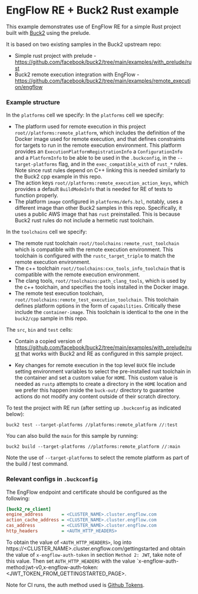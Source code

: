 # EngFlow RE + Buck2 Rust example

This example demonstrates use of EngFlow RE for a simple Rust project built with [Buck2](https://github.com/facebook/buck2) using the prelude.

It is based on two existing samples in the Buck2 upstream repo:

* Simple rust project with prelude - https://github.com/facebook/buck2/tree/main/examples/with_prelude/rust
* Buck2 remote execution integration with EngFlow - https://github.com/facebook/buck2/tree/main/examples/remote_execution/engflow

### Example structure

In the `platforms` cell we specify:
In the `platforms` cell we specify:
* The platform used for remote execution in this project `root//platforms:remote_platform`, which includes the definition of the Docker image used for remote execution, and that defines constraints for targets to run in the remote execution environment. This platform provides an `ExecutionPlatformRegistrationInfo` a `ConfigurationInfo` and a `PlatformInfo` to be able to be used in the `.buckconfig`, in the `--target-platforms` flag, and in the `exec_compatible_with` of `rust_*` rules. Note since rust rules depend on C++ linking this is needed similarly to the Buck2 cpp example in this repo.
* The action keys `root//platforms:remote_execution_action_keys`, which provides a default `BuildModeInfo` that is needed for RE of tests to function properly.
* The platform `image` configured in `platforms/defs.bzl`, notably, uses a different image than other Buck2 samples in this repo. Specifically, it uses a public AWS image that has `rust` preinstalled. This is because Buck2 rust rules do not include a hermetic rust toolchain.

In the `toolchains` cell we specify:

* The remote rust toolchain `root//toolchains:remote_rust_toolchain` which is compatible with the remote execution environment. This toolchain is configured with the `rustc_target_triple` to match the remote execution environment.  
* The c++ toolchain `root//toolchains:cxx_tools_info_toolchain` that is compatible with the remote execution environment.
* The clang tools, `root//toolchains:path_clang_tools`, which is used by the c++ toolchain, and specifies the tools installed in the Docker image.
* The remote test execution toolchain, `root//toolchains:remote_test_execution_toolchain`. This toolchain defines platform options in the form of `capabilities`. Critically these include the `container-image`. This toolchain is identical to the one in the `buck2/cpp` sample in this repo.

The `src`, `bin` and `test` cells:

* Contain a copied version of https://github.com/facebook/buck2/tree/main/examples/with_prelude/rust that works with Buck2 and RE as configured in this sample project.

* Key changes for remote execution in the top level `BUCK` file include setting environment variables to select the pre-installed rust toolchain in the container and set a custom value for `HOME`. This custom value is needed as `rustp` attempts to create a directory in the `HOME` location and we prefer this happen inside the `buck-out/` directory to guarantee actions do not modify any content outside of their scratch directory.

To test the project with RE run (after setting up `.buckconfig` as indicated below):

```
buck2 test --target-platforms //platforms:remote_platform //:test
```

You can also build the `main` for this sample by running:

```
buck2 build --target-platforms //platforms:remote_platform //:main
```

Note the use of `--target-platforms` to select the remote platform as part of the build / test command.

### Relevant configs in `.buckconfig`

The EngFlow endpoint and certificate should be configured as the
following:

```ini
[buck2_re_client]
engine_address       = <CLUSTER_NAME>.cluster.engflow.com
action_cache_address = <CLUSTER_NAME>.cluster.engflow.com
cas_address          = <CLUSTER_NAME>.cluster.engflow.com
http_headers         = <AUTH_HTTP_HEADERS>
 ```

To obtain the value of `<AUTH_HTTP_HEADERS>`, log into https://<CLUSTER_NAME>.cluster.engflow.com/gettingstarted and obtain the value of `x-engflow-auth-token` in section `Method 2: JWT`, take note of this value. Then set `AUTH_HTTP_HEADERS` with the value `x-engflow-auth-method:jwt-v0,x-engflow-auth-token:<JWT_TOKEN_FROM_GETTINGSTARTED_PAGE>.

Note for CI runs, the auth method used is [Github Tokens](https://docs.engflow.com/re/config/authentication.html#github-tokens).
